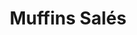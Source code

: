 ---
layout: recette
categories: [recettes]
hidden: true
lang: fr
sitemap: true
title: Muffins Salés
type: sel
recettes:
  Nature:
    yield: 12
    ingredients: 
      - nom: farine blanche
        qte: 280
        unite: gr
      - nom: levure chimique
        qte: 6
        unite: gr
      - nom: sel
        qte: 3
        unite: gr
      - nom: oeufs 
        qte: 2
        variable: true
      - nom: huile neutre
        qte: 85
        unite: gr
      - nom: buttermilk
        qte: 250
        unite: gr
    etapes:
      - label: Préparation
        details:
        - Verser la farine, la levure et le sel dans un saladier
        - Verser les oeufs, l'huile et le buttermilk dans un autre saladier. Mélanger
        - Tout incorporer ensemble
      - label: Cuisson
        emoji: 🔥
        details:
          - Verser la préparation dans les moules
          - Cuire 20 minutes à 180°C
---